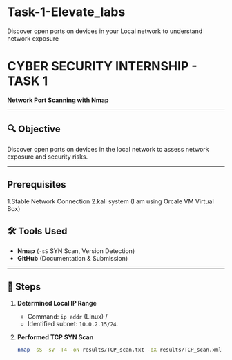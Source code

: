 # Task-1-Elevate_labs
Discover open ports on devices in your Local network to understand network exposure

# CYBER SECURITY INTERNSHIP - TASK 1  
**Network Port Scanning with Nmap**  

---

## 🔍 Objective  
Discover open ports on devices in the local network to assess network exposure and security risks.

---
## Prerequisites
1.Stable Network Connection
2.kali system (I am using Orcale VM Virtual Box)

## 🛠️ Tools Used  
- **Nmap** (`-sS` SYN Scan, Version Detection)   
- **GitHub** (Documentation & Submission)  

---

## 📝 Steps 
1. **Determined Local IP Range**  
   - Command: `ip addr` (Linux) /  
   - Identified subnet: `10.0.2.15/24`.  

2. **Performed TCP SYN Scan**  
   ```bash
   nmap -sS -sV -T4 -oN results/TCP_scan.txt -oX results/TCP_scan.xml 10.0.2.0/24
